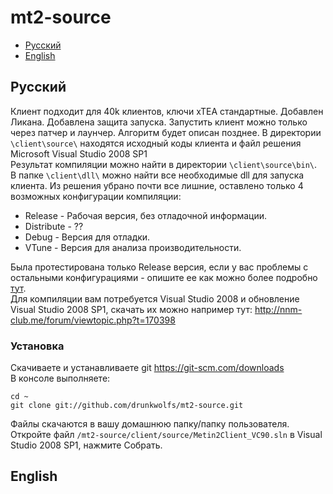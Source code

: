 # mt2-source
* [Русский](https://github.com/drunkwolfs/mt2-source#Русский)<br />
* [English](https://github.com/drunkwolfs/mt2-source#English)<br />

## Русский
Клиент подходит для 40k клиентов, ключи xTEA стандартные.
Добавлен Ликана.
Добавлена защита запуска. Запустить клиент можно только через патчер и лаунчер. Алгоритм будет описан позднее.
В директории `\client\source\` находятся исходный коды клиента и файл решения Microsoft Visual Studio 2008 SP1<br />
Результат компиляции можно найти в директории `\client\source\bin\`.<br />
В папке `\client\dll\` можно найти все необходимые dll для запуска клиента.
Из решения убрано почти все лишние, оставлено только 4 возможных конфигурации компиляции:
* Release - Рабочая версия, без отладочной информации.
* Distribute - ??
* Debug - Версия для отладки.
* VTune - Версия для анализа производительности.

Была протестирована только Release версия, если у вас проблемы с остальными конфигурациями - опишите ее как можно более подробно [тут](https://github.com/drunkwolfs/mt2-source/issues).<br />
Для компиляции вам потребуется Visual Studio 2008 и обновление Visual Studio 2008 SP1, скачать их можно например тут: http://nnm-club.me/forum/viewtopic.php?t=170398 
### Установка
Скачиваете и устанавливаете git https://git-scm.com/downloads<br />
В консоле выполняете:<br />
```
cd ~
git clone git://github.com/drunkwolfs/mt2-source.git
```
Файлы скачаются в вашу домашнюю папку/папку пользователя.
Откройте файл `/mt2-source/client/source/Metin2Client_VC90.sln` в Visual Studio 2008 SP1, нажмите Собрать.

## English
